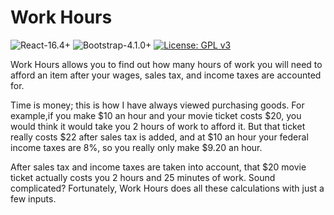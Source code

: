 # Work Hours

![React-16.4+](https://img.shields.io/badge/React-16.4%2B-blue.svg)
![Bootstrap-4.1.0+](https://img.shields.io/badge/Bootstrap-4.1.0%2B-purple.svg)
[![License: GPL v3](https://upload.wikimedia.org/wikipedia/commons/8/86/GPL_v3_Blue_Badge.svg)](https://www.gnu.org/licenses/gpl-3.0.en.html)

Work Hours allows you to find out how many hours of work you will need to afford an item after your wages, sales tax, and income taxes are accounted for.

Time is money; this is how I have always viewed purchasing goods. For example,if you make $10 an hour and your movie ticket costs $20, you would think it would take you 2 hours of work to afford it. But that ticket really costs $22 after sales tax is added, and at $10 an hour your federal income taxes are 8%, so you really only make $9.20 an hour.

After sales tax and income taxes are taken into account, that $20 movie ticket actually costs you 2 hours and 25 minutes of work. Sound complicated? Fortunately, Work Hours does all these calculations with just a few inputs.
